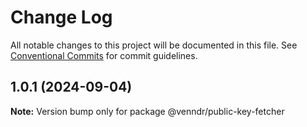 # Change Log

All notable changes to this project will be documented in this file.
See [Conventional Commits](https://conventionalcommits.org) for commit guidelines.

## 1.0.1 (2024-09-04)

**Note:** Version bump only for package @venndr/public-key-fetcher
